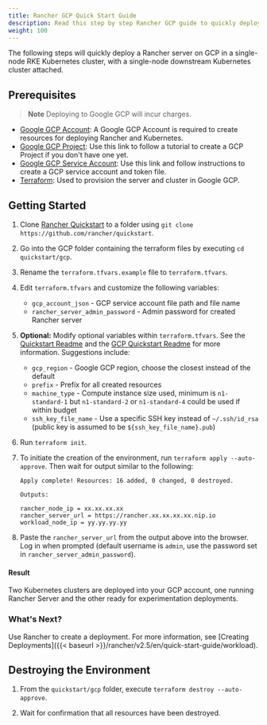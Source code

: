 ```yaml
---
title: Rancher GCP Quick Start Guide
description: Read this step by step Rancher GCP guide to quickly deploy a Rancher Server with a single node cluster attached.
weight: 100
---
```

The following steps will quickly deploy a Rancher server on GCP in a single-node RKE Kubernetes cluster, with a single-node downstream Kubernetes cluster attached.

## Prerequisites

>**Note**
>Deploying to Google GCP will incur charges.

- [Google GCP Account](https://console.cloud.google.com/): A Google GCP Account is required to create resources for deploying Rancher and Kubernetes.
- [Google GCP Project](https://cloud.google.com/appengine/docs/standard/nodejs/building-app/creating-project): Use this link to follow a tutorial to create a GCP Project if you don't have one yet.
- [Google GCP Service Account](https://cloud.google.com/iam/docs/creating-managing-service-account-keys): Use this link and follow instructions to create a GCP service account and token file.
- [Terraform](https://www.terraform.io/downloads.html): Used to provision the server and cluster in Google GCP.


## Getting Started

1. Clone [Rancher Quickstart](https://github.com/rancher/quickstart) to a folder using `git clone https://github.com/rancher/quickstart`.

1. Go into the GCP folder containing the terraform files by executing `cd quickstart/gcp`.

1. Rename the `terraform.tfvars.example` file to `terraform.tfvars`.

1. Edit `terraform.tfvars` and customize the following variables:
    - `gcp_account_json` - GCP service account file path and file name
    - `rancher_server_admin_password` - Admin password for created Rancher server

1. **Optional:** Modify optional variables within `terraform.tfvars`.
See the [Quickstart Readme](https://github.com/rancher/quickstart) and the [GCP Quickstart Readme](https://github.com/rancher/quickstart/tree/master/gcp) for more information.
Suggestions include:
    - `gcp_region` - Google GCP region, choose the closest instead of the default
    - `prefix` - Prefix for all created resources
    - `machine_type` - Compute instance size used, minimum is `n1-standard-1` but `n1-standard-2` or `n1-standard-4` could be used if within budget
    - `ssh_key_file_name` - Use a specific SSH key instead of `~/.ssh/id_rsa` (public key is assumed to be `${ssh_key_file_name}.pub`)

1. Run `terraform init`.

1. To initiate the creation of the environment, run `terraform apply --auto-approve`. Then wait for output similar to the following:

    ```
    Apply complete! Resources: 16 added, 0 changed, 0 destroyed.

    Outputs:

    rancher_node_ip = xx.xx.xx.xx
    rancher_server_url = https://rancher.xx.xx.xx.xx.nip.io
    workload_node_ip = yy.yy.yy.yy
    ```

1. Paste the `rancher_server_url` from the output above into the browser. Log in when prompted (default username is `admin`, use the password set in `rancher_server_admin_password`).

#### Result

Two Kubernetes clusters are deployed into your GCP account, one running Rancher Server and the other ready for experimentation deployments.

### What's Next?

Use Rancher to create a deployment. For more information, see [Creating Deployments]({{< baseurl >}}/rancher/v2.5/en/quick-start-guide/workload).

## Destroying the Environment

1. From the `quickstart/gcp` folder, execute `terraform destroy --auto-approve`.

2. Wait for confirmation that all resources have been destroyed.
